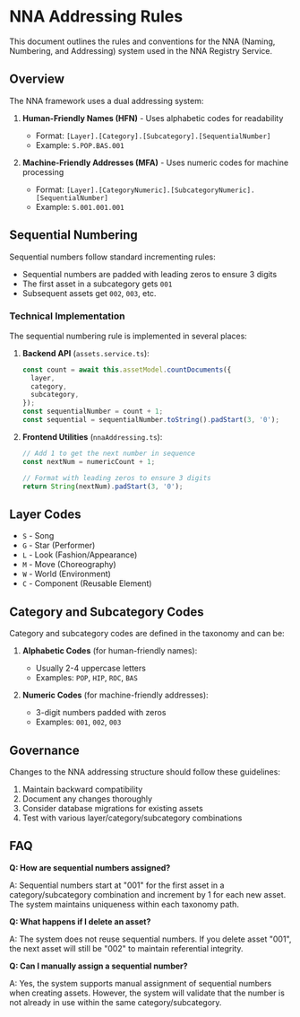 # NNA Addressing Rules

This document outlines the rules and conventions for the NNA (Naming, Numbering, and Addressing) system used in the NNA Registry Service.

## Overview

The NNA framework uses a dual addressing system:

1. **Human-Friendly Names (HFN)** - Uses alphabetic codes for readability
   - Format: `[Layer].[Category].[Subcategory].[SequentialNumber]`
   - Example: `S.POP.BAS.001`

2. **Machine-Friendly Addresses (MFA)** - Uses numeric codes for machine processing
   - Format: `[Layer].[CategoryNumeric].[SubcategoryNumeric].[SequentialNumber]`
   - Example: `S.001.001.001`

## Sequential Numbering

Sequential numbers follow standard incrementing rules:

- Sequential numbers are padded with leading zeros to ensure 3 digits
- The first asset in a subcategory gets `001`
- Subsequent assets get `002`, `003`, etc.

### Technical Implementation

The sequential numbering rule is implemented in several places:

1. **Backend API** (`assets.service.ts`):
   ```typescript
   const count = await this.assetModel.countDocuments({
     layer,
     category,
     subcategory,
   });
   const sequentialNumber = count + 1;
   const sequential = sequentialNumber.toString().padStart(3, '0');
   ```

2. **Frontend Utilities** (`nnaAddressing.ts`):
   ```typescript
   // Add 1 to get the next number in sequence
   const nextNum = numericCount + 1;
   
   // Format with leading zeros to ensure 3 digits
   return String(nextNum).padStart(3, '0');
   ```

## Layer Codes

- `S` - Song
- `G` - Star (Performer)
- `L` - Look (Fashion/Appearance)
- `M` - Move (Choreography)
- `W` - World (Environment)
- `C` - Component (Reusable Element)

## Category and Subcategory Codes

Category and subcategory codes are defined in the taxonomy and can be:

1. **Alphabetic Codes** (for human-friendly names):
   - Usually 2-4 uppercase letters
   - Examples: `POP`, `HIP`, `ROC`, `BAS`

2. **Numeric Codes** (for machine-friendly addresses):
   - 3-digit numbers padded with zeros
   - Examples: `001`, `002`, `003`

## Governance

Changes to the NNA addressing structure should follow these guidelines:

1. Maintain backward compatibility
2. Document any changes thoroughly
3. Consider database migrations for existing assets
4. Test with various layer/category/subcategory combinations

## FAQ

**Q: How are sequential numbers assigned?**

A: Sequential numbers start at "001" for the first asset in a category/subcategory combination and increment by 1 for each new asset. The system maintains uniqueness within each taxonomy path.

**Q: What happens if I delete an asset?**

A: The system does not reuse sequential numbers. If you delete asset "001", the next asset will still be "002" to maintain referential integrity.

**Q: Can I manually assign a sequential number?**

A: Yes, the system supports manual assignment of sequential numbers when creating assets. However, the system will validate that the number is not already in use within the same category/subcategory.